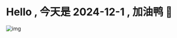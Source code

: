 
# Hello , 今天是 2024-12-1 , 加油鸭 🤭

![img](https://v1.jinrishici.com/all.svg?font-size=18&spacing=4)

